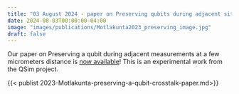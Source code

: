 ```yaml
---
title: "03 August 2024 - paper on Preserving qubits during adjacent site measurement is now available in Nature Communications"
date: 2024-08-03T00:00:00-04:00
image: "images/publications/Motlakunta2023_preserving_image.jpg"
draft: false
---
```


Our paper on Preserving a qubit during adjacent measurements at a few micrometers distance is [now available](https://www.nature.com/articles/s41467-024-50864-2)! This is an experimental work from the QSim project. 

{{< publist 2023-Motlakunta-preserving-a-qubit-crosstalk-paper.md>}}